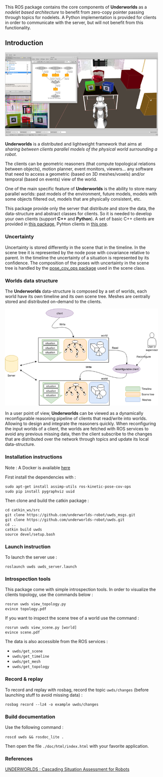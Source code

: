 This ROS package contains the core components of **Underworlds** as a *nodelet based architecture* to benefit from zero-copy pointer passing through topics for nodelets. A Python implementation is provided for clients in order to communicate with the server, but will not benefit from this functionality.

## Introduction

![screenshot](img/screenshot_rviz.png)

**Underworlds** is a distributed and lightweight framework that aims at *sharing between clients parallel models of the physical world surrounding a robot*.

The clients can be geometric reasoners (that compute topological relations between objects), motion planner, event monitors, viewers... any software that need to access a geometric (based on 3D meshes/voxels) and/or temporal (based on events) view of the world.

One of the main specific feature of **Underworlds** is the ability to store many parallel worlds: past models of the environment, future models, models with some objects filtered out, models that are physically consistent, etc.

This package provide only the server that distribute and store the data, the data-structure and abstract classes for clients. So it is needed to develop your own clients (support **C++** and **Python**). A set of basic C++ clients are provided in [this package](https://github.com/underworlds-robot/uwds_basic_clients), Pyhton clients in [this one](https://github.com/underworlds-robot/uwds_physics_clients).

### Uncertainty

Uncertainty is stored differently in the scene that in the timeline. In the scene tree it is represented by the node pose with covariance relative to parent. In the timeline the uncertainty of a situation is represented by its confidence. The composition of the poses with uncertainty in the scene tree is handled by the [pose_cov_ops package](https://wiki.ros.org/pose_cov_ops) used in the scene class.

### Worlds data structure

The **Underworlds** data-structure is composed by a set of worlds, each world have its own timeline and its own scene tree. Meshes are centrally stored and distributed on-demand to the clients.

![data_structure](img/uwds_data_structure.png)

In a user point of view, **Underworlds** can be viewed as a dynamically reconfigurable reasoning pipeline of clients that read/write into worlds. Allowing to design and integrate the reasoners quickly. When reconfiguring the input worlds of a client, the worlds are fetched with ROS services to avoid any previous missing data, then the client subscribe to the changes that are distributed over the network through topics and update its local data-structure.

### Installation instructions

Note : A Docker is available [here](https://github.com/underworlds-robot/uwds_dockerfile)

First install the dependencies with :
```
sudo apt-get install assimp-utils ros-kinetic-pose-cov-ops
sudo pip install pygraphviz uuid
```
Then clone and build the catkin package :
```
cd catkin_ws/src
git clone https://github.com/underworlds-robot/uwds_msgs.git
git clone https://github.com/underworlds-robot/uwds.git
cd ..
catkin build uwds
source devel/setup.bash
```

### Launch instruction

To launch the server use :
```
roslaunch uwds uwds_server.launch
```

### Introspection tools

This package come with simple introspection tools.
In order to visualize the clients topology, use the commands below :
```
rosrun uwds view_topology.py
evince topology.pdf
```

If you want to inspect the scene tree of a world use the command :
```
rosrun uwds view_scene.py [world]
evince scene.pdf
```

The data is also accessible from the ROS services :
* `uwds/get_scene`
* `uwds/get_timeline`
* `uwds/get_mesh`
* `uwds/get_topology`

### Record & replay

To record and replay with rosbag, record the topic `uwds/changes` (before launching stuff to avoid missing data) :

```
rosbag record --lz4 -o example uwds/changes
```

### Build documentation
Use the following command :

`roscd uwds && rosdoc_lite . `

Then open the file `./doc/html/index.html` with your favorite application.

### References

[UNDERWORLDS : Cascading Situation Assessment for Robots](https://academia.skadge.org/publis/lemaignan2018underworlds.pdf)
